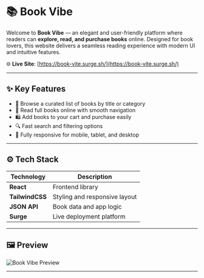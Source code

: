 # 📚 Book Vibe

Welcome to **Book Vibe** — an elegant and user-friendly platform where readers can **explore, read, and purchase books** online. Designed for book lovers, this website delivers a seamless reading experience with modern UI and intuitive features.

🌐 **Live Site**: [https://book-vite.surge.sh/](https://book-vite.surge.sh/)

---

## ✨ Key Features

- 🧾 Browse a curated list of books by title or category
- 📖 Read full books online with smooth navigation
- 🛍️ Add books to your cart and purchase easily
- 🔍 Fast search and filtering options
- 🧩 Fully responsive for mobile, tablet, and desktop

---

## ⚙️ Tech Stack

| Technology    | Description                    |
|---------------|--------------------------------|
| **React**     | Frontend library                |
| **TailwindCSS** | Styling and responsive layout |
| **JSON API**  | Book data and app logic         |
| **Surge**     | Live deployment platform        |

---

## 🖼️ Preview

![Book Vibe Preview](https://i.ibb.co/album/your-image-link.jpg) <!-- Replace with an actual screenshot if you have one -->

---
